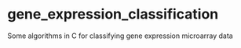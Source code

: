 # gene_expression_classification
Some algorithms in C for classifying gene expression microarray data
